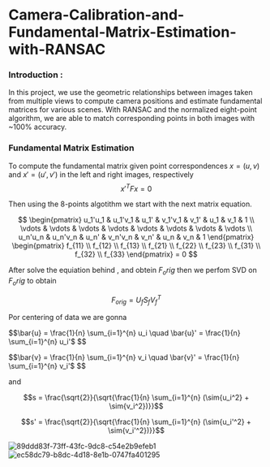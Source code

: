 # Camera-Calibration-and-Fundamental-Matrix-Estimation-with-RANSAC

### Introduction :
In this project, we use the geometric relationships between images taken from multiple views to compute camera positions and estimate fundamental matrices for various scenes.
With RANSAC and the normalized eight-point algorithm, we are able to match corresponding points in both images with ~100% accuracy.

### Fundamental Matrix Estimation
To compute the fundamental matrix given point correspondences $x = (u, v)$ and $x' = (u', v')$ in the left and right images, respectively
$$x'^T F x = 0$$

Then using the 8-points algotithm we start with the next matrix equation.

$$    \begin{pmatrix} u_1'u_1 &  u_1'v_1 & u_1' & v_1'v_1 & v_1' & u_1 & v_1 & 1 \\
                       \vdots &   \vdots & \vdots & \vdots & \vdots & \vdots & \vdots & \vdots \\
                       u_n'u_n &  u_n'v_n & u_n' & v_n'v_n & v_n' & u_n & v_n & 1 
        \end{pmatrix} \begin{pmatrix} f_{11} \\  
                                      f_{12} \\  
                                      f_{13} \\  
                                      f_{21} \\  
                                      f_{22} \\ 
                                      f_{23} \\  
                                      f_{31} \\   
                                      f_{32} \\  
                                      f_{33}  \end{pmatrix} = 0     $$


After solve the equiation behind , and obtein $F_orig$ then we perfom SVD on $F_orig$ to obtain

$$F_{orig} = U_f S_f V_f ^T$$

Por centering of data we are gonna 

$$\bar{u} = \frac{1}{n} \sum_{i=1}^{n} u_i \quad \bar{u}' = \frac{1}{n} \sum_{i=1}^{n} u_i'$ $$

$$\bar{v} = \frac{1}{n} \sum_{i=1}^{n} v_i  \quad \bar{v}' = \frac{1}{n} \sum_{i=1}^{n} v_i'$ $$

and 

$$s = \frac{\sqrt{2}}{\sqrt{\frac{1}{n} \sum_{i=1}^{n} (\sim{u_i^2} + \sim{v_i^2})}}$$

$$s' = \frac{\sqrt{2}}{\sqrt{\frac{1}{n} \sum_{i=1}^{n} (\sim{u_i'^2} + \sim{v_i'^2})}}$$


![89ddd83f-73ff-43fc-9dc8-c54e2b9efeb1](https://github.com/Dan-H-Muniz-Sanchez/Camera-Calibration-and-Fundamental-Matrix-Estimation-with-RANSAC/assets/147218204/927533bc-9420-4b2c-b268-246a0da09e51)
![ec58dc79-b8dc-4d18-8e1b-0747fa401295](https://github.com/Dan-H-Muniz-Sanchez/Camera-Calibration-and-Fundamental-Matrix-Estimation-with-RANSAC/assets/147218204/a88c6f9a-00af-42cd-a8e7-4b6e73e05a88)


